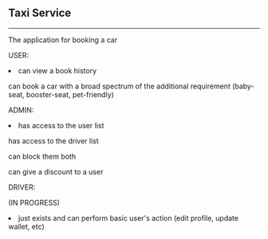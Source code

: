 <h2> Taxi Service </h2> <hr> 
The application for booking a car


USER:
<li> 
can view a book history

can book a car with  a broad spectrum of the additional requirement (baby-seat, booster-seat, pet-friendly) 
</li> 

ADMIN:
<li> 
has access to the user list

has access to the driver list

can block them both

can give a discount to a user
</li> 

DRIVER:

(IN PROGRESS)
<li> 
just exists and can perform basic user's action (edit profile, update wallet, etc)
</li> 